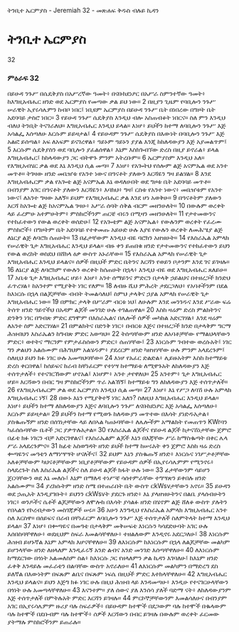 ﻿
 ትንቢተ ኤርምያስ - Jeremiah 32 - መጽሐፍ ቅዱስ ብሉይ ኪዳን
# ትንቢተ ኤርምያስ
32
### ምዕራፍ 32
 በይሁዳ ንጉሥ በሴዴቅያስ በአሥረኛው ዓመት፥ በናቡክደነፆር በአሥራ ስምንተኛው ዓመት፥ ከእግዚአብሔር ዘንድ ወደ ኤርምያስ የመጣው ቃል ይህ ነው።
2  በዚያን ጊዜም የባቢሎን ንጉሥ ሠራዊት ኢየሩሳሌምን ከብቦ ነበር፤ ነቢዩም ኤርምያስ በይሁዳ ንጉሥ ቤት በነበረው በግዞት ቤት አደባባይ ታስሮ ነበር።
3  የይሁዳ ንጉሥ ሴዴቅያስ እንዲህ ብሎ አስጠብቆት ነበርና። ስለ ምን እንዲህ ብለህ ትንቢት ትናገራለህ። እግዚአብሔር እንዲህ ይላል። እነሆ፥ ይህችን ከተማ ለባቢሎን ንጉሥ እጅ አሳልፌ እሰጣለሁ እርሱም ይይዛታል፤
4  የይሁዳም ንጉሥ ሴዴቅያስ በእውነት በባቢሎን ንጉሥ እጅ አልፎ ይሰጣል፥ አፍ ለአፍም ይናገረዋል፥ ዓይኑም ዓይኑን ያያል እንጂ ከከለዳውያን እጅ አያመልጥም፤
5  እርሱም ሴዴቅያስን ወደ ባቢሎን ያፈልሰዋል፥ እኔም እስክጐበኘው ድረስ በዚያ ይኖራል፥ ይላል እግዚአብሔር፤ ከከላዳውያን ጋር ብትዋጉ ምንም አትረቡም።
6  ኤርምያስም እንዲህ አለ። የእግዚአብሄር ቃል ወደ እኔ እንዲህ ሲል መጣ።
7  እነሆ፥ የአጐትህ የሰሎም ልጅ አናምኤል ወደ አንተ መጥቶ። ትገዛው ዘንድ መቤዠቱ የአንተ ነውና በዓናቶት ያለውን እርሻዬን ግዛ ይልሃል።
8  እንደ እግዚአብሔርም ቃል የአጐቴ ልጅ አናምኤል እኔ ወዳለሁበት ወደ ግዞቱ ቤት አደባባይ መጥቶ። በብንያም አገር በዓናቶት ያለውን እርሻዬን፥ እባክህ፥ ግዛ፤ ርስቱ የአንተ ነውና፥ መቤዠቱም የአንተ ነውና፤ ለአንተ ግዛው አለኝ። ይህም የእግዚአብሔር ቃል እንደ ሆነ አወቅሁ።
9  በዓናቶትም ያለውን እርሻ ከአጐቴ ልጅ ከአናምኤል ገዛሁ፥ አሥራ ሰባት ሰቅል ብርም መዘንሁለት።
10  በውሉም ወረቀት ላይ ፈረምሁ አተምሁትም፥ ምስክሮችንም ጠርቼ ብሩን በሚዛን መዘንሁለት።
11  የታተመውንና የተከፈተውን የውል ወረቀት ወሰድሁ፤
12  የአጐቴም ልጅ አናምኤል፥ የውሉንም ወረቀት የፈረሙ ምስክሮች፥ በግዞትም ቤት አደባባይ የተቀመጡ አይሁድ ሁሉ እያዩ የውሉን ወረቀት ለመሕሤያ ልጅ ለኔርያ ልጅ ለባሮክ ሰጠሁት።
13  በፊታቸውም እንዲህ ብዬ ባሮክን አዘዝሁት።
14  የእስራኤል አምላክ የሠራዊት ጌታ እግዚአብሔር እንዲህ ይላል። ብዙ ቀን ይጠበቁ ዘንድ የታተመውንና የተከፈተውን ይህን የውል ወረከት ወስደህ በሸክላ ዕቃ ውስጥ አኑራቸው።
15  የእስራኤል አምላክ የሠራዊት ጌታ እግዚአብሔር እንዲህ ይላልና። ሰዎች በዚህች ምድር ቤትንና እርሻን የወይን ቦታንም እንደ ገና ይገዛሉ።
16  ለኔርያ ልጅ ለባሮክም የውሉን ወረቀት ከሰጠሁት በኋላ፥ እንዲህ ብዬ ወደ እግዚአብሔር ጸለይሁ።
17  አቤቱ ጌታ እግዚአብሔር ሆይ፥ እነሆ፥ አንተ ሰማይንና ምድርን በታላቅ ኃይልህና በተዘረጋች ክንድህ ፈጥረሃል፥ ከአንተም የሚያቅት ነገር የለም።
18  ለብዙ ሺህ ምሕረት ታደርጋለህ፥ የአባቶችንም በደል ከእነርሱ በኋላ በልጆቻቸው ብብት ትመልሳለህ፤ ስምህ ታላቅና ኃያል አምላክ የሠራዊት ጌታ እግዚአብሔር ነው።
19  በምክር ታላቅ በሥራም ብርቱ ነህ፤ ለሁሉም እንደ መንገዱና እንደ ሥራው ፍሬ ትሰጥ ዘንድ ዓይኖችህ በአዳም ልጆች መንገድ ሁሉ ተገልጠዋል።
20  እስከ ዛሬም ድረስ ምልክትንና ድንቅን ነገር በግብጽ ምድር ደግሞም በእስራኤልና በሌሎች ሰዎች መካከል አድርገሃል፥ እንደ ዛሬም ለአንተ ስም አድርገሃል።
21  በምልክትና በድንቅ ነገር፥ በብርቱ እጅና በተዘረጋች ክንድ በታላቅም ግርማ ሕዝብህን እስራኤልን ከግብጽ ምድር አወጣህ።
22  ትሰጣቸውም ዘንድ ለአባቶቻቸው የማልህላቸውን ምድር፥ ወተትና ማርንም የምታፈስሰውን ምድር፥ ሰጠሃቸው፤
23  እነርሱም ገብተው ወረሱአት፤ ነገር ግን ቃልህን አልሰሙም በሕግህም አልሄዱም፥ ያደረርም ዘንድ ካዘዝሃቸው ሁሉ ምንም አላደረጉም፤ ስለዚህ ይህን ክፉ ነገር ሁሉ አመጣህባቸው።
24  እነሆ የአፈር ድልድል፥ ሊይዙአትም እስከ ከተማይቱ ድረስ ቀርበዋል፤ ከሰይፍና ከራብ ከቸነፈርም የተነሣ ከተማይቱ ለሚዋጉአት ለከለዳውያን እጅ ተሰጥታለች፥ የተናገርኸውም ሆኖአል፤ እነሆም፥ አንተ ታየዋለህ።
25  አንተም፥ ጌታ እግዚአብሔር ሆይ። እርሻውን በብር ግዛ ምስክሮችንም ጥራ አልኸኝ፤ ከተማይቱ ግን ለከለዳውያን እጅ ተሰጥታለች።
26  የእግዚአብሔርም ቃል ወደ ኤርምያስ እንዲህ ሲል መጣ።
27  እነሆ፥ እኔ የሥጋ ለባሽ ሁሉ አምላክ እግዚአብሔር ነኝ፤
28  በውኑ እኔን የሚያቅተኝ ነገር አለን? ስለዚህ እግዚአብሔር እንዲህ ይላል። እነሆ፥ ይህችን ከተማ ለከለዳውያን እጅና ለባቢሎን ንጉሥ ለናቡከደነፆር እጅ አሳልፌ እሰጣለሁ፥ እርሱም ይይዛታል።
29  ይህችን ከተማ የሚወጉ ከለዳውያን መጥተው በእሳት ያነድዱአታል፥ ያስቈጡኝም ዘንድ በሰገነታቸው ላይ ለበኣል ካጠኑባቸው፥ ለሌሎችም አማልክት የመጠጥን KWrባን ካፈሰሱባቸው ቤቶች ጋር ያቃጥሉአታል።
30  የእስራኤል ልጆችና የይሁዳ ልጆች ከታናሽነታቸው ጀምሮ በፊቴ ክፉ ነገርን ብቻ አድርገዋልና፤ የእስራኤልም ልጆች እኔን በእጃቸው ሥራ ከማስቈጣት በቀር ሌላ ሥራ አላደረጉምና።
31  ከፊቴ አስወግዳት ዘንድ ይህች ከተማ ከሠሩአት ቀን ጀምሮ እስከ ዛሬ ድረስ ቍጣዬንና መዓቴን ለማነሣሣት ሆናለችና፤
32  ይህም እኔን ያስቈጡኝ ዘንድ፥ እነርሱና ነገሥታቶቻቸው አለቆቻቸውም ካህናቶቻቸውም ነቢያቶቻቸውም የይሁዳም ሰዎች በኢየሩሳሌምም የሚንኖሩ፥ ስላደረጉት ስለ እስራኤል ልጆችና ስለ ይሁዳ ልጆች ክፋት ሁሉ ነው።
33  ፊታቸውንም ሳይሆን ጀርባቸውን ወደ እኔ መለሱ፤ እኔም በማለዳ ተነሥቼ ሳሰተምራቸው ተግሣጽን ይቀበሉ ዘንድ አልሰሙም።
34  ያረክሱትም ዘንድ ስሜ በተጠራበት ቤት ውስጥ ርkWsvታቸውን አኖሩ።
35  ይሁዳን ወደ ኃጢአት እንዲያገቡት፥ ይህንን ርkWsvት ያደርጉ ዘንድ፥ እኔ ያላዘዝሁትንና በልቤ ያላሰብሁትን ነገር፥ ወንዶችና ሴቶች ልጆቻቸውን ለሞሎክ በእሳት ያሳልፉ ዘንድ በሄኖም ልጅ ሸለቆ ውስጥ ያሉትን የበኣልን የኮረብታውን መስገጃዎች ሠሩ።
36  አሁን እንግዲህ የእስራኤል አምላክ እግዚአብሔር አንተ ስለ እርስዋ። በሰይፍና በራብ በቸነፈርም ለባቢሎን ንጉሥ እጅ ተሰጥታለች ስለምትላት ከተማ እንዲህ ይላል።
37  እነሆ፥ በቍጣዬና በመዓቴ በታላቅም መቅሠፍቴ እነርሱን ካሳደድሁባት አገር ሁሉ እሰበስባቸዋለሁ፥ ወደዚህም ስፍራ እመልሳቸዋለሁ፥ ተዘልለውም እንዲኖሩ አደርጋለሁ፤
38  እነርሱም ሕዝብ ይሆኑኛል እኔም አምላክ እሆናቸዋለሁ።
39  ለእነርሱም ከእነርሱም በኋላ ለልጆቻቸው መልካም ይሆንላቸው ዘንድ ለዘላለም እንዲፈሩኝ አንድ ልብና አንድ መንገድ እሰጣቸዋለሁ።
40  ለእነርሱም ከማደርገው በጎነት አልመለስም ስል፥ ከእነርሱ ጋር የዘላለምን ቃል ኪዳን እገባለሁ፤ ከእኔም ዘንድ ፈቀቅ እንዳይሉ መፈራቴን በልባቸው ውስጥ አኖራለሁ።
41  ለእነርሱም መልካምን በማድረግ ደስ ይለኛል በእውነትም በፍጹም ልቤና በፍጹም ነፍሴ በዚህች ምድር እተክላቸዋለሁ።
42  እግዚአብሔር እንዲህ ይላልና። ይህን እጅግ ክፉ ነገር ሁሉ በዚህ ሕዝብ ላይ እንዳመጣሁ፥ እንዲሁ የተናገርሁላቸውን በጎነት ሁሉ አመጣላቸዋለሁ።
43  እናንተም። ያለ ሰውና ያለ እንሰሳ ያለች ባድማ ናት፥ ለከለዳውያንም እጅ ተሰጥታለች በምትሉአት ምድር እርሻን ይገዛሉ።
44  ምርኮኞቻቸውንም እመልሳለሁና በብንያም አገር በኢየሩሳሌምም ዙሪያ ባሉ ስፍራዎች፥ በይሁዳም ከተሞች በደጋውም ባሉ ከተሞች በቈላውም ባሉ ከተሞች በደቡብም ባሉ ከተሞች፥ ሰዎች እርሻውን በብር ይገዛሉ በውሉም ወረቀት ፈርመው ያትማሉ ምስክሮችንም ይጠራሉ። 
